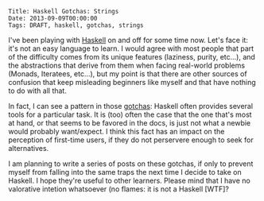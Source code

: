     Title: Haskell Gotchas: Strings
    Date: 2013-09-09T00:00:00
    Tags: DRAFT, haskell, gotchas, strings

I've been playing with [Haskell](http://www.haskell.org) on and off
for some time now. Let's face it: it's not an easy language to
learn. I would agree with most people that part of the difficulty
comes from its unique features (laziness, purity, etc...), and the
abstractions that derive from them when facing real-world problems
(Monads, Iteratees, etc...), but my point is that there are other
sources of confusion that keep misleading beginners like myself and
that have nothing to do with all that.

In fact, I can see a pattern in those
[gotchas](http://catb.org/~esr/jargon/html/G/gotcha.html): Haskell
often provides several tools for a particular task. It is (too)
often the case that the one that's most at hand, or that seems to be
favored in the docs, is just not what a newbie would probably
want/expect. I think this fact has an impact on the perception of
first-time users, if they do not perservere enough to seek for
alternatives.

I am planning to write a series of posts on these gotchas, if only to
prevent myself from falling into the same traps the next time I decide
to take on Haskell. I hope they're useful to other learners. Please
mind that I have no valorative intetion whatsoever (no flames: it is
not a Haskell [WTF]?

